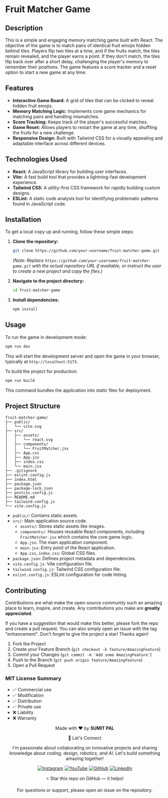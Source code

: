 # Fruit Matcher Game

## Description

This is a simple and engaging memory matching game built with React. The objective of the game is to match pairs of identical fruit emojis hidden behind tiles. Players flip two tiles at a time, and if the fruits match, the tiles remain revealed, and the player earns a point. If they don't match, the tiles flip back over after a short delay, challenging the player's memory to remember their positions. The game features a score tracker and a reset option to start a new game at any time.


## Features

*   **Interactive Game Board:** A grid of tiles that can be clicked to reveal hidden fruit emojis.
*   **Memory Matching Logic:** Implements core game mechanics for matching pairs and handling mismatches.
*   **Score Tracking:** Keeps track of the player's successful matches.
*   **Game Reset:** Allows players to restart the game at any time, shuffling the fruits for a new challenge.
*   **Responsive Design:** Built with Tailwind CSS for a visually appealing and adaptable interface across different devices.




## Technologies Used

*   **React:** A JavaScript library for building user interfaces.
*   **Vite:** A fast build tool that provides a lightning-fast development experience.
*   **Tailwind CSS:** A utility-first CSS framework for rapidly building custom designs.
*   **ESLint:** A static code analysis tool for identifying problematic patterns found in JavaScript code.




## Installation

To get a local copy up and running, follow these simple steps:

1.  **Clone the repository:**
    ```bash
    git clone https://github.com/your-username/fruit-matcher-game.git
    ```
    *(Note: Replace `https://github.com/your-username/fruit-matcher-game.git` with the actual repository URL if available, or instruct the user to create a new project and copy the files.)*

2.  **Navigate to the project directory:**
    ```bash
    cd fruit-matcher-game
    ```

3.  **Install dependencies:**
    ```bash
    npm install
    ```




## Usage

To run the game in development mode:

```bash
npm run dev
```

This will start the development server and open the game in your browser, typically at `http://localhost:5173`.

To build the project for production:

```bash
npm run build
```

This command bundles the application into static files for deployment.




## Project Structure

```
fruit-matcher-game/
├── public/
│   └── vite.svg
├── src/
│   ├── assets/
│   │   └── react.svg
│   ├── components/
│   │   └── FruitMatcher.jsx
│   ├── App.css
│   ├── App.jsx
│   ├── index.css
│   └── main.jsx
├── .gitignore
├── eslint.config.js
├── index.html
├── package.json
├── package-lock.json
├── postcss.config.js
├── README.md
├── tailwind.config.js
└── vite.config.js
```

*   `public/`: Contains static assets.
*   `src/`: Main application source code.
    *   `assets/`: Stores static assets like images.
    *   `components/`: Houses reusable React components, including `FruitMatcher.jsx` which contains the core game logic.
    *   `App.jsx`: The main application component.
    *   `main.jsx`: Entry point of the React application.
    *   `App.css`, `index.css`: Global CSS files.
*   `package.json`: Defines project metadata and dependencies.
*   `vite.config.js`: Vite configuration file.
*   `tailwind.config.js`: Tailwind CSS configuration file.
*   `eslint.config.js`: ESLint configuration for code linting.




## Contributing

Contributions are what make the open-source community such an amazing place to learn, inspire, and create. Any contributions you make are **greatly appreciated**.

If you have a suggestion that would make this better, please fork the repo and create a pull request. You can also simply open an issue with the tag "enhancement".
Don't forget to give the project a star! Thanks again!

1.  Fork the Project
2.  Create your Feature Branch (`git checkout -b feature/AmazingFeature`)
3.  Commit your Changes (`git commit -m 'Add some AmazingFeature'`)
4.  Push to the Branch (`git push origin feature/AmazingFeature`)
5.  Open a Pull Request




### MIT License Summary
- ✅ Commercial use
- ✅ Modification
- ✅ Distribution
- ✅ Private use
- ❌ Liability
- ❌ Warranty


<div align="center">
<p>Made with ❤️ by <strong>SUMIT PAL</strong></p>

🌟 Let's Connect

I'm passionate about collaborating on innovative projects and sharing knowledge about *coding, design, robotics, and AI*. Let's build something amazing together!  

[![Instagram](https://img.icons8.com/fluency/48/instagram-new.png)](https://www.instagram.com/sumittech_360)  [![YouTube](https://img.icons8.com/fluency/48/youtube-play.png)](https://youtube.com/channel/UCiPxbNaC7dloVut6Jc5xHIQ)  [![GitHub](https://img.icons8.com/fluency/48/github.png)](https://github.com/InnovativeSumit)  [![LinkedIn](https://img.icons8.com/fluency/48/linkedin.png)](https://www.linkedin.com/in/sumit-pal-40511a339) 

⭐ Star this repo on GitHub — it helps!

<p>For questions or support, please open an issue on the repository.</p>
</div>





